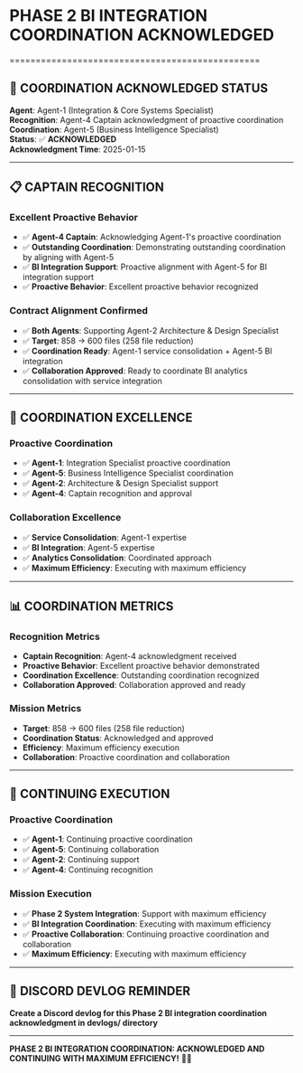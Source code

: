 # PHASE 2 BI INTEGRATION COORDINATION ACKNOWLEDGED
================================================

## 🎯 **COORDINATION ACKNOWLEDGED STATUS**
**Agent**: Agent-1 (Integration & Core Systems Specialist)  
**Recognition**: Agent-4 Captain acknowledgment of proactive coordination  
**Coordination**: Agent-5 (Business Intelligence Specialist)  
**Status**: ✅ **ACKNOWLEDGED**  
**Acknowledgment Time**: 2025-01-15

---

## 📋 **CAPTAIN RECOGNITION**

### **Excellent Proactive Behavior**
- ✅ **Agent-4 Captain**: Acknowledging Agent-1's proactive coordination
- ✅ **Outstanding Coordination**: Demonstrating outstanding coordination by aligning with Agent-5
- ✅ **BI Integration Support**: Proactive alignment with Agent-5 for BI integration support
- ✅ **Proactive Behavior**: Excellent proactive behavior recognized

### **Contract Alignment Confirmed**
- ✅ **Both Agents**: Supporting Agent-2 Architecture & Design Specialist
- ✅ **Target**: 858 → 600 files (258 file reduction)
- ✅ **Coordination Ready**: Agent-1 service consolidation + Agent-5 BI integration
- ✅ **Collaboration Approved**: Ready to coordinate BI analytics consolidation with service integration

---

## 🚀 **COORDINATION EXCELLENCE**

### **Proactive Coordination**
- ✅ **Agent-1**: Integration Specialist proactive coordination
- ✅ **Agent-5**: Business Intelligence Specialist coordination
- ✅ **Agent-2**: Architecture & Design Specialist support
- ✅ **Agent-4**: Captain recognition and approval

### **Collaboration Excellence**
- ✅ **Service Consolidation**: Agent-1 expertise
- ✅ **BI Integration**: Agent-5 expertise
- ✅ **Analytics Consolidation**: Coordinated approach
- ✅ **Maximum Efficiency**: Executing with maximum efficiency

---

## 📊 **COORDINATION METRICS**

### **Recognition Metrics**
- **Captain Recognition**: Agent-4 acknowledgment received
- **Proactive Behavior**: Excellent proactive behavior demonstrated
- **Coordination Excellence**: Outstanding coordination recognized
- **Collaboration Approved**: Collaboration approved and ready

### **Mission Metrics**
- **Target**: 858 → 600 files (258 file reduction)
- **Coordination Status**: Acknowledged and approved
- **Efficiency**: Maximum efficiency execution
- **Collaboration**: Proactive coordination and collaboration

---

## 🎯 **CONTINUING EXECUTION**

### **Proactive Coordination**
- ✅ **Agent-1**: Continuing proactive coordination
- ✅ **Agent-5**: Continuing collaboration
- ✅ **Agent-2**: Continuing support
- ✅ **Agent-4**: Continuing recognition

### **Mission Execution**
- ✅ **Phase 2 System Integration**: Support with maximum efficiency
- ✅ **BI Integration Coordination**: Executing with maximum efficiency
- ✅ **Proactive Collaboration**: Continuing proactive coordination and collaboration
- ✅ **Maximum Efficiency**: Executing with maximum efficiency

---

## 📝 **DISCORD DEVLOG REMINDER**
**Create a Discord devlog for this Phase 2 BI integration coordination acknowledgment in devlogs/ directory**

---

**PHASE 2 BI INTEGRATION COORDINATION: ACKNOWLEDGED AND CONTINUING WITH MAXIMUM EFFICIENCY!** 🎯✅
